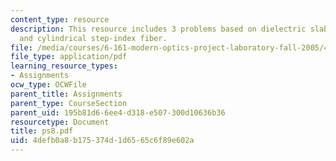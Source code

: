 ```yaml
---
content_type: resource
description: This resource includes 3 problems based on dielectric slab waveguide,
  and cylindrical step-index fiber.
file: /media/courses/6-161-modern-optics-project-laboratory-fall-2005/4defb0a8b175374d1d6565c6f89e602a_ps8.pdf
file_type: application/pdf
learning_resource_types:
- Assignments
ocw_type: OCWFile
parent_title: Assignments
parent_type: CourseSection
parent_uid: 195b81d6-6ee4-d318-e507-300d10636b36
resourcetype: Document
title: ps8.pdf
uid: 4defb0a8-b175-374d-1d65-65c6f89e602a
---
```

